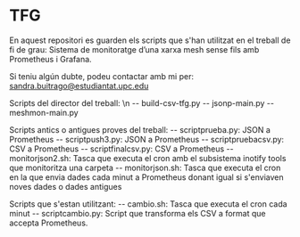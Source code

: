 # TFG
En aquest repositori es guarden els scripts que s'han utilitzat en el treball de fi de grau: Sistema de monitoratge d’una xarxa mesh
sense fils amb Prometheus i Grafana.

Si teniu algún dubte, podeu contactar amb mi per: sandra.buitrago@estudiantat.upc.edu


Scripts del director del treball: \n
-- build-csv-tfg.py
-- jsonp-main.py
-- meshmon-main.py

Scripts antics o antigues proves del treball:
-- scriptprueba.py: JSON a Prometheus
-- scriptpush3.py: JSON a Prometheus
-- scriptpruebacsv.py: CSV a Prometheus
-- scriptfinalcsv.py: CSV a Prometheus
-- monitorjson2.sh: Tasca que executa el cron amb el subsistema inotify tools que monitoritza una carpeta
-- monitorjson.sh: Tasca que executa el cron en la que envia dades cada minut a Prometheus donant igual si s'enviaven noves dades o dades antigues

Scripts que s'estan utilitzant:
-- cambio.sh:  Tasca que executa el cron cada minut
-- scriptcambio.py: Script que transforma els CSV a format que accepta Prometheus.
